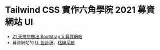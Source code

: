 # Tailwind CSS 實作六角學院 2021 募資網站 UI

* [21 天帶您做出 Bootstrap 5 募資網站](https://hackmd.io/@YmcMgo-NSKOqgTGAjl_5tg/ryar-vGOd/%2FNdGKchTeRBqbkTMiQ2HSmw)
* 募資網站的 [UI 設計稿](https://hexschool.github.io/boootstrap5WebLayout/#artboard0)、[格線系統](https://drive.google.com/file/d/1mFN6FTRijd2tT2gfFqK4Yxw9LRKWOl86/view)

